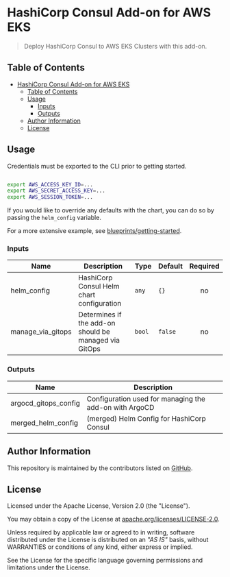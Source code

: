 # HashiCorp Consul Add-on for AWS EKS

> Deploy HashiCorp Consul to AWS EKS Clusters with this add-on.

## Table of Contents

- [HashiCorp Consul Add-on for AWS EKS](#hashicorp-consul-add-on-for-aws-eks)
  - [Table of Contents](#table-of-contents)
  - [Usage](#usage)
    - [Inputs](#inputs)
    - [Outputs](#outputs)
  - [Author Information](#author-information)
  - [License](#license)

## Usage
Credentials must be exported to the CLI prior to getting started.

```sh

export AWS_ACCESS_KEY_ID=... 
export AWS_SECRET_ACCESS_KEY=...
export AWS_SESSION_TOKEN=...

```


If you would like to override any defaults with the chart, you can do so by passing the `helm_config` variable.

For a more extensive example, see [blueprints/getting-started](./blueprints/getting-started/).


<!-- BEGIN_TF_DOCS -->
### Inputs

| Name | Description | Type | Default | Required |
|------|-------------|------|---------|:--------:|
| helm_config | HashiCorp Consul Helm chart configuration | `any` | `{}` | no |
| manage_via_gitops | Determines if the add-on should be managed via GitOps | `bool` | `false` | no |

### Outputs

| Name | Description |
|------|-------------|
| argocd_gitops_config | Configuration used for managing the add-on with ArgoCD |
| merged_helm_config | (merged) Helm Config for HashiCorp Consul |
<!-- END_TF_DOCS -->

## Author Information

This repository is maintained by the contributors listed on [GitHub](https://github.com/hashicorp/terraform-aws-hashicorp-consul-eks-addon/graphs/contributors).

## License

Licensed under the Apache License, Version 2.0 (the "License").

You may obtain a copy of the License at [apache.org/licenses/LICENSE-2.0](http://www.apache.org/licenses/LICENSE-2.0).

Unless required by applicable law or agreed to in writing, software distributed under the License is distributed on an _"AS IS"_ basis, without WARRANTIES or conditions of any kind, either express or implied.

See the License for the specific language governing permissions and limitations under the License.
